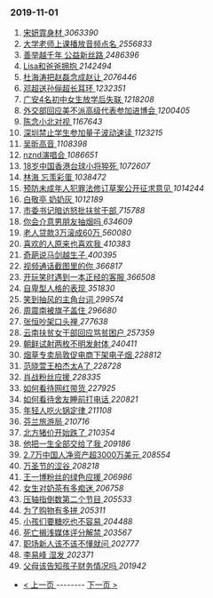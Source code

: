 ### 2019-11-01 
1. [ 宋妍霏身材 ](https://s.weibo.com/weibo?q=%23%E5%AE%8B%E5%A6%8D%E9%9C%8F%E8%BA%AB%E6%9D%90%23&Refer=top) *3063390*
1. [ 大学老师上课播放音频点名 ](https://s.weibo.com/weibo?q=%23%E5%A4%A7%E5%AD%A6%E8%80%81%E5%B8%88%E4%B8%8A%E8%AF%BE%E6%92%AD%E6%94%BE%E9%9F%B3%E9%A2%91%E7%82%B9%E5%90%8D%23&Refer=top) *2556833*
1. [ 善举越千年 公益新丝路 ](https://s.weibo.com/weibo?q=%23%E5%96%84%E4%B8%BE%E8%B6%8A%E5%8D%83%E5%B9%B4%20%E5%85%AC%E7%9B%8A%E6%96%B0%E4%B8%9D%E8%B7%AF%23&topic_ad=1&Refer=top) *2486396*
1. [ Lisa和爸爸拥抱 ](https://s.weibo.com/weibo?q=%23Lisa%E5%92%8C%E7%88%B8%E7%88%B8%E6%8B%A5%E6%8A%B1%23&Refer=top) *2142494*
1. [ 杜海涛把赵磊念成赵让 ](https://s.weibo.com/weibo?q=%23%E6%9D%9C%E6%B5%B7%E6%B6%9B%E6%8A%8A%E8%B5%B5%E7%A3%8A%E5%BF%B5%E6%88%90%E8%B5%B5%E8%AE%A9%23&Refer=top) *2076446*
1. [ 邓超送孙俪超长耳环 ](https://s.weibo.com/weibo?q=%E9%82%93%E8%B6%85%E9%80%81%E5%AD%99%E4%BF%AA%E8%B6%85%E9%95%BF%E8%80%B3%E7%8E%AF&Refer=top) *1232351*
1. [ 广安4名初中女生放学后失联 ](https://s.weibo.com/weibo?q=%23%E5%B9%BF%E5%AE%894%E5%90%8D%E5%88%9D%E4%B8%AD%E5%A5%B3%E7%94%9F%E6%94%BE%E5%AD%A6%E5%90%8E%E5%A4%B1%E8%81%94%23&Refer=top) *1218208*
1. [ 外交部回应美不派高级代表参加进博会 ](https://s.weibo.com/weibo?q=%E5%A4%96%E4%BA%A4%E9%83%A8%E5%9B%9E%E5%BA%94%E7%BE%8E%E4%B8%8D%E6%B4%BE%E9%AB%98%E7%BA%A7%E4%BB%A3%E8%A1%A8%E5%8F%82%E5%8A%A0%E8%BF%9B%E5%8D%9A%E4%BC%9A&Refer=top) *1200405*
1. [ 陈念小北对视 ](https://s.weibo.com/weibo?q=%23%E9%99%88%E5%BF%B5%E5%B0%8F%E5%8C%97%E5%AF%B9%E8%A7%86%23&Refer=top) *1167643*
1. [ 深圳禁止学生参加量子波动速读 ](https://s.weibo.com/weibo?q=%23%E6%B7%B1%E5%9C%B3%E7%A6%81%E6%AD%A2%E5%AD%A6%E7%94%9F%E5%8F%82%E5%8A%A0%E9%87%8F%E5%AD%90%E6%B3%A2%E5%8A%A8%E9%80%9F%E8%AF%BB%23&Refer=top) *1123215*
1. [ 吴昕高音 ](https://s.weibo.com/weibo?q=%23%E5%90%B4%E6%98%95%E9%AB%98%E9%9F%B3%23&Refer=top) *1108398*
1. [ nznd演唱会 ](https://s.weibo.com/weibo?q=%23nznd%E6%BC%94%E5%94%B1%E4%BC%9A%23&Refer=top) *1086651*
1. [ 18岁中国香港台球小将猝死 ](https://s.weibo.com/weibo?q=%2318%E5%B2%81%E4%B8%AD%E5%9B%BD%E9%A6%99%E6%B8%AF%E5%8F%B0%E7%90%83%E5%B0%8F%E5%B0%86%E7%8C%9D%E6%AD%BB%23&Refer=top) *1072607*
1. [ 林海 忘羡彩蛋 ](https://s.weibo.com/weibo?q=%E6%9E%97%E6%B5%B7%20%E5%BF%98%E7%BE%A1%E5%BD%A9%E8%9B%8B&Refer=top) *1038472*
1. [ 预防未成年人犯罪法修订草案公开征求意见 ](https://s.weibo.com/weibo?q=%23%E9%A2%84%E9%98%B2%E6%9C%AA%E6%88%90%E5%B9%B4%E4%BA%BA%E7%8A%AF%E7%BD%AA%E6%B3%95%E4%BF%AE%E8%AE%A2%E8%8D%89%E6%A1%88%E5%85%AC%E5%BC%80%E5%BE%81%E6%B1%82%E6%84%8F%E8%A7%81%23&Refer=top) *1014244*
1. [ 白敬亭 奶奶灰 ](https://s.weibo.com/weibo?q=%E7%99%BD%E6%95%AC%E4%BA%AD%20%E5%A5%B6%E5%A5%B6%E7%81%B0&Refer=top) *1012189*
1. [ 市委书记暗访怒批扶贫干部 ](https://s.weibo.com/weibo?q=%23%E5%B8%82%E5%A7%94%E4%B9%A6%E8%AE%B0%E6%9A%97%E8%AE%BF%E6%80%92%E6%89%B9%E6%89%B6%E8%B4%AB%E5%B9%B2%E9%83%A8%23&Refer=top) *715788*
1. [ 你会介意男朋友抽烟吗 ](https://s.weibo.com/weibo?q=%23%E4%BD%A0%E4%BC%9A%E4%BB%8B%E6%84%8F%E7%94%B7%E6%9C%8B%E5%8F%8B%E6%8A%BD%E7%83%9F%E5%90%97%23&Refer=top) *634609*
1. [ 老人贷款3万滚成60万 ](https://s.weibo.com/weibo?q=%E8%80%81%E4%BA%BA%E8%B4%B7%E6%AC%BE3%E4%B8%87%E6%BB%9A%E6%88%9060%E4%B8%87&Refer=top) *560080*
1. [ 喜欢的人原来也喜欢我 ](https://s.weibo.com/weibo?q=%23%E5%96%9C%E6%AC%A2%E7%9A%84%E4%BA%BA%E5%8E%9F%E6%9D%A5%E4%B9%9F%E5%96%9C%E6%AC%A2%E6%88%91%23&Refer=top) *410383*
1. [ 奇葩说马剑越生子 ](https://s.weibo.com/weibo?q=%23%E5%A5%87%E8%91%A9%E8%AF%B4%E9%A9%AC%E5%89%91%E8%B6%8A%E7%94%9F%E5%AD%90%23&Refer=top) *400395*
1. [ 视频通话截图里的你 ](https://s.weibo.com/weibo?q=%23%E8%A7%86%E9%A2%91%E9%80%9A%E8%AF%9D%E6%88%AA%E5%9B%BE%E9%87%8C%E7%9A%84%E4%BD%A0%23&Refer=top) *366817*
1. [ 开玩笑时遇到一本正经的客服 ](https://s.weibo.com/weibo?q=%23%E5%BC%80%E7%8E%A9%E7%AC%91%E6%97%B6%E9%81%87%E5%88%B0%E4%B8%80%E6%9C%AC%E6%AD%A3%E7%BB%8F%E7%9A%84%E5%AE%A2%E6%9C%8D%23&Refer=top) *366508*
1. [ 自卑型人格的表现 ](https://s.weibo.com/weibo?q=%23%E8%87%AA%E5%8D%91%E5%9E%8B%E4%BA%BA%E6%A0%BC%E7%9A%84%E8%A1%A8%E7%8E%B0%23&Refer=top) *351830*
1. [ 笑到抽风的主角台词 ](https://s.weibo.com/weibo?q=%23%E7%AC%91%E5%88%B0%E6%8A%BD%E9%A3%8E%E7%9A%84%E4%B8%BB%E8%A7%92%E5%8F%B0%E8%AF%8D%23&Refer=top) *299574*
1. [ 周震南被旗子盖住 ](https://s.weibo.com/weibo?q=%23%E5%91%A8%E9%9C%87%E5%8D%97%E8%A2%AB%E6%97%97%E5%AD%90%E7%9B%96%E4%BD%8F%23&Refer=top) *296680*
1. [ 张恒吵架口头禅 ](https://s.weibo.com/weibo?q=%23%E5%BC%A0%E6%81%92%E5%90%B5%E6%9E%B6%E5%8F%A3%E5%A4%B4%E7%A6%85%23&Refer=top) *277638*
1. [ 云南扶贫女干部回应骂贫困户 ](https://s.weibo.com/weibo?q=%23%E4%BA%91%E5%8D%97%E6%89%B6%E8%B4%AB%E5%A5%B3%E5%B9%B2%E9%83%A8%E5%9B%9E%E5%BA%94%E9%AA%82%E8%B4%AB%E5%9B%B0%E6%88%B7%23&Refer=top) *257359*
1. [ 朝鲜试射两枚不明发射体 ](https://s.weibo.com/weibo?q=%23%E6%9C%9D%E9%B2%9C%E8%AF%95%E5%B0%84%E4%B8%A4%E6%9E%9A%E4%B8%8D%E6%98%8E%E5%8F%91%E5%B0%84%E4%BD%93%23&Refer=top) *240411*
1. [ 烟草专卖局敦促电商下架电子烟 ](https://s.weibo.com/weibo?q=%23%E7%83%9F%E8%8D%89%E4%B8%93%E5%8D%96%E5%B1%80%E6%95%A6%E4%BF%83%E7%94%B5%E5%95%86%E4%B8%8B%E6%9E%B6%E7%94%B5%E5%AD%90%E7%83%9F%23&Refer=top) *228812*
1. [ 范晓萱王柏杰太A了 ](https://s.weibo.com/weibo?q=%23%E8%8C%83%E6%99%93%E8%90%B1%E7%8E%8B%E6%9F%8F%E6%9D%B0%E5%A4%AAA%E4%BA%86%23&Refer=top) *228728*
1. [ 肖战粉丝应援 ](https://s.weibo.com/weibo?q=%23%E8%82%96%E6%88%98%E7%B2%89%E4%B8%9D%E5%BA%94%E6%8F%B4%23&Refer=top) *228335*
1. [ 如何看待网红带货 ](https://s.weibo.com/weibo?q=%23%E5%A6%82%E4%BD%95%E7%9C%8B%E5%BE%85%E7%BD%91%E7%BA%A2%E5%B8%A6%E8%B4%A7%23&Refer=top) *227925*
1. [ 如何看待舍友睡前打电话 ](https://s.weibo.com/weibo?q=%23%E5%A6%82%E4%BD%95%E7%9C%8B%E5%BE%85%E8%88%8D%E5%8F%8B%E7%9D%A1%E5%89%8D%E6%89%93%E7%94%B5%E8%AF%9D%23&Refer=top) *220821*
1. [ 年轻人吃火锅定律 ](https://s.weibo.com/weibo?q=%23%E5%B9%B4%E8%BD%BB%E4%BA%BA%E5%90%83%E7%81%AB%E9%94%85%E5%AE%9A%E5%BE%8B%23&Refer=top) *211108*
1. [ 芬兰旅游局 ](https://s.weibo.com/weibo?q=%E8%8A%AC%E5%85%B0%E6%97%85%E6%B8%B8%E5%B1%80&Refer=top) *210716*
1. [ 北方猪价开始跌了 ](https://s.weibo.com/weibo?q=%23%E5%8C%97%E6%96%B9%E7%8C%AA%E4%BB%B7%E5%BC%80%E5%A7%8B%E8%B7%8C%E4%BA%86%23&Refer=top) *210354*
1. [ 他把一生全部交给了我 ](https://s.weibo.com/weibo?q=%E4%BB%96%E6%8A%8A%E4%B8%80%E7%94%9F%E5%85%A8%E9%83%A8%E4%BA%A4%E7%BB%99%E4%BA%86%E6%88%91&Refer=top) *209186*
1. [ 2.7万中国人净资产超3000万美元 ](https://s.weibo.com/weibo?q=%232.7%E4%B8%87%E4%B8%AD%E5%9B%BD%E4%BA%BA%E5%87%80%E8%B5%84%E4%BA%A7%E8%B6%853000%E4%B8%87%E7%BE%8E%E5%85%83%23&Refer=top) *208554*
1. [ 万圣节的涩谷 ](https://s.weibo.com/weibo?q=%E4%B8%87%E5%9C%A3%E8%8A%82%E7%9A%84%E6%B6%A9%E8%B0%B7&Refer=top) *208218*
1. [ 王一博粉丝的绿色应援 ](https://s.weibo.com/weibo?q=%E7%8E%8B%E4%B8%80%E5%8D%9A%E7%B2%89%E4%B8%9D%E7%9A%84%E7%BB%BF%E8%89%B2%E5%BA%94%E6%8F%B4&Refer=top) *206986*
1. [ 女生对奶茶有多痴迷 ](https://s.weibo.com/weibo?q=%23%E5%A5%B3%E7%94%9F%E5%AF%B9%E5%A5%B6%E8%8C%B6%E6%9C%89%E5%A4%9A%E7%97%B4%E8%BF%B7%23&Refer=top) *206758*
1. [ 压轴指倒数第二个节目 ](https://s.weibo.com/weibo?q=%23%E5%8E%8B%E8%BD%B4%E6%8C%87%E5%80%92%E6%95%B0%E7%AC%AC%E4%BA%8C%E4%B8%AA%E8%8A%82%E7%9B%AE%23&Refer=top) *205533*
1. [ 为了购物有多拼 ](https://s.weibo.com/weibo?q=%23%E4%B8%BA%E4%BA%86%E8%B4%AD%E7%89%A9%E6%9C%89%E5%A4%9A%E6%8B%BC%23&Refer=top) *205311*
1. [ 小孩们要糖吃也不容易 ](https://s.weibo.com/weibo?q=%E5%B0%8F%E5%AD%A9%E4%BB%AC%E8%A6%81%E7%B3%96%E5%90%83%E4%B9%9F%E4%B8%8D%E5%AE%B9%E6%98%93&Refer=top) *204488*
1. [ 死亡搁浅媒体评分解禁 ](https://s.weibo.com/weibo?q=%23%E6%AD%BB%E4%BA%A1%E6%90%81%E6%B5%85%E5%AA%92%E4%BD%93%E8%AF%84%E5%88%86%E8%A7%A3%E7%A6%81%23&Refer=top) *203567*
1. [ 职场新人该不该不懂就问 ](https://s.weibo.com/weibo?q=%23%E8%81%8C%E5%9C%BA%E6%96%B0%E4%BA%BA%E8%AF%A5%E4%B8%8D%E8%AF%A5%E4%B8%8D%E6%87%82%E5%B0%B1%E9%97%AE%23&Refer=top) *202777*
1. [ 李易峰 湿发 ](https://s.weibo.com/weibo?q=%E6%9D%8E%E6%98%93%E5%B3%B0%20%E6%B9%BF%E5%8F%91&Refer=top) *202371*
1. [ 父母该告知孩子财务情况吗 ](https://s.weibo.com/weibo?q=%23%E7%88%B6%E6%AF%8D%E8%AF%A5%E5%91%8A%E7%9F%A5%E5%AD%A9%E5%AD%90%E8%B4%A2%E5%8A%A1%E6%83%85%E5%86%B5%E5%90%97%23&Refer=top) *201942* 

- [ < 上一页 ](https://github.com/able8/weibo-hot-record/blob/master/2019-10-31.md) -------- [ 下一页 > ](https://github.com/able8/weibo-hot-record/blob/master/2019-11-02.md)